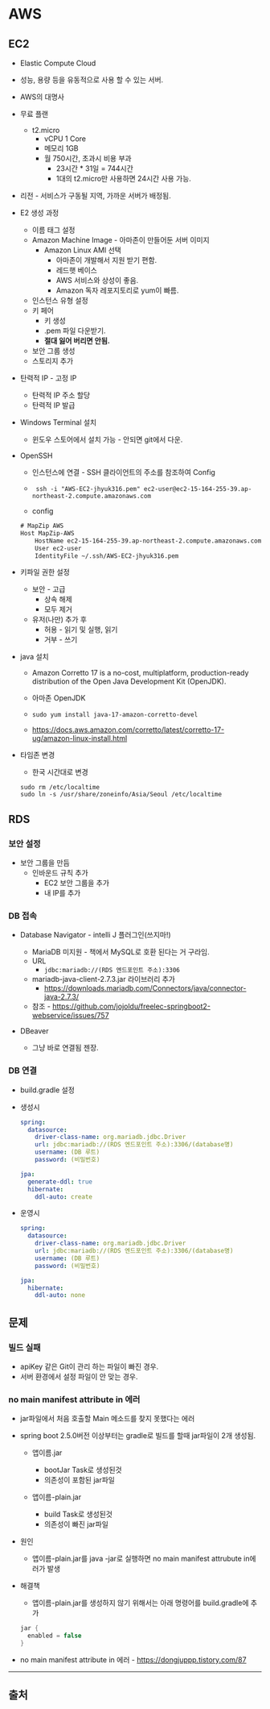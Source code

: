 # AWS

## EC2

- Elastic Compute Cloud
- 성능, 용량 등을 유동적으로 사용 할 수 있는 서버.
- AWS의 대명사

- 무료 플랜

  - t2.micro
    - vCPU 1 Core
    - 메모리 1GB
    - 월 750시간, 초과시 비용 부과
      - 23시간 \* 31일 = 744시간
      - 1대의 t2.micro만 사용하면 24시간 사용 가능.

- 리전 - 서비스가 구동될 지역, 가까운 서버가 배정됨.

- E2 생성 과정

  - 이름 태그 설정
  - Amazon Machine Image - 아마존이 만들어둔 서버 이미지
    - Amazon Linux AMI 선택
      - 아마존이 개발해서 지원 받기 편함.
      - 레드햇 베이스
      - AWS 서비스와 상성이 좋음.
      - Amazon 독자 레포지토리로 yum이 빠름.
  - 인스턴스 유형 설정
  - 키 페어
    - 키 생성
    - .pem 파일 다운받기.
    - **절대 잃어 버리면 안됨.**
  - 보안 그룹 생성
  - 스토리지 추가

- 탄력적 IP - 고정 IP

  - 탄력적 IP 주소 할당
  - 탄력적 IP 발급

- Windows Terminal 설치

  - 윈도우 스토어에서 설치 가능 - 안되면 git에서 다운.

- OpenSSH

  - 인스턴스에 연결 - SSH 클라이언트의 주소를 참조하여 Config
  - ` ssh -i "AWS-EC2-jhyuk316.pem" ec2-user@ec2-15-164-255-39.ap-northeast-2.compute.amazonaws.com`

  - config

  ```txt
  # MapZip AWS
  Host MapZip-AWS
      HostName ec2-15-164-255-39.ap-northeast-2.compute.amazonaws.com
      User ec2-user
      IdentityFile ~/.ssh/AWS-EC2-jhyuk316.pem
  ```

- 키파일 권한 설정

  - 보안 - 고급
    - 상속 해제
    - 모두 제거
  - 유저(나만) 추가 후
    - 허용 - 읽기 및 실행, 읽기
    - 거부 - 쓰기

- java 설치

  - Amazon Corretto 17 is a no-cost, multiplatform, production-ready distribution of the Open Java Development Kit (OpenJDK).
  - 아마존 OpenJDK

  - `sudo yum install java-17-amazon-corretto-devel`
  - <https://docs.aws.amazon.com/corretto/latest/corretto-17-ug/amazon-linux-install.html>

- 타임존 변경

  - 한국 시간대로 변경

  ```shell
  sudo rm /etc/localtime
  sudo ln -s /usr/share/zoneinfo/Asia/Seoul /etc/localtime
  ```

## RDS

### 보안 설정

- 보안 그룹을 만듬
  - 인바운드 규칙 추가
    - EC2 보안 그룹을 추가
    - 내 IP를 추가

### DB 접속

- Database Navigator - intelli J 플러그인(쓰지마!)

  - MariaDB 미지원 - 책에서 MySQL로 호환 된다는 거 구라임.
  - URL
    - `jdbc:mariadb://(RDS 엔드포인트 주소):3306`
  - mariadb-java-client-2.7.3.jar 라이브러리 추가
    - <https://downloads.mariadb.com/Connectors/java/connector-java-2.7.3/>
  - 참조 - <https://github.com/jojoldu/freelec-springboot2-webservice/issues/757>

- DBeaver
  - 그냥 바로 연결됨 젠장.

### DB 연결

- build.gradle 설정

- 생성시

  ```yml
  spring:
    datasource:
      driver-class-name: org.mariadb.jdbc.Driver
      url: jdbc:mariadb://(RDS 엔드포인트 주소):3306/(database명)
      username: (DB 루트)
      password: (비밀번호)

  jpa:
    generate-ddl: true
    hibernate:
      ddl-auto: create
  ```

- 운영시

  ```yml
  spring:
    datasource:
      driver-class-name: org.mariadb.jdbc.Driver
      url: jdbc:mariadb://(RDS 엔드포인트 주소):3306/(database명)
      username: (DB 루트)
      password: (비밀번호)

  jpa:
    hibernate:
      ddl-auto: none
  ```

## 문제

### 빌드 실패

- apiKey 같은 Git이 관리 하는 파일이 빠진 경우.
- 서버 환경에서 설정 파일이 안 맞는 경우.

### no main manifest attribute in 에러

- jar파일에서 처음 호출할 Main 메소드를 찾지 못했다는 에러

- spring boot 2.5.0버전 이상부터는 gradle로 빌드를 할때 jar파일이 2개 생성됨.

  - 앱이름.jar

    - bootJar Task로 생성된것
    - 의존성이 포함된 jar파일

  - 앱이름-plain.jar

    - build Task로 생성된것
    - 의존성이 빠진 jar파일

- 원인

  - 앱이름-plain.jar를 java -jar로 실행하면 no main manifest attrubute in에러가 발생

- 해결책

  - 앱이름-plain.jar를 생성하지 않기 위해서는 아래 명령어를 build.gradle에 추가

  ```groovy
  jar {
    enabled = false
  }
  ```

- no main manifest attribute in 에러 - <https://dongjuppp.tistory.com/87>

---

## 출처
